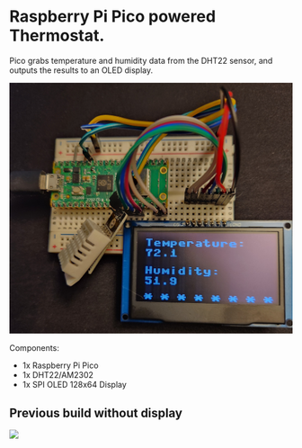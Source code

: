 <h1>Raspberry Pi Pico powered Thermostat.</h1> 
<p>Pico grabs temperature and humidity data from the DHT22 sensor, and outputs the results to an OLED display.</p>

<img src="images/OLED_overhead.jpg" width="850">

Components:
- 1x Raspberry Pi Pico
- 1x DHT22/AM2302
- 1x SPI OLED 128x64 Display

<h2>Previous build without display</h2>
<img src="images/overhead.png" width="450">
